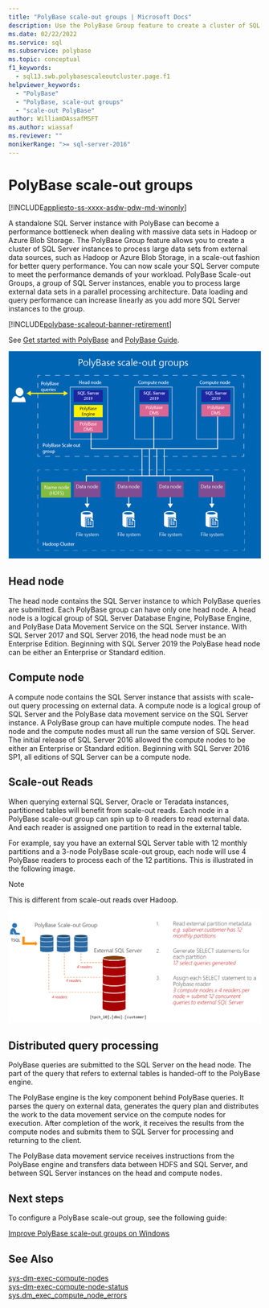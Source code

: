 ```yaml
---
title: "PolyBase scale-out groups | Microsoft Docs"
description: Use the PolyBase Group feature to create a cluster of SQL Server instances. This improves query performance for large data sets from external sources.
ms.date: 02/22/2022
ms.service: sql
ms.subservice: polybase
ms.topic: conceptual
f1_keywords:
  - sql13.swb.polybasescaleoutcluster.page.f1
helpviewer_keywords: 
  - "PolyBase"
  - "PolyBase, scale-out groups"
  - "scale-out PolyBase"
author: WilliamDAssafMSFT
ms.author: wiassaf
ms.reviewer: ""
monikerRange: ">= sql-server-2016"
---
```

# PolyBase scale-out groups

[!INCLUDE[appliesto-ss-xxxx-asdw-pdw-md-winonly](../../includes/appliesto-ss-xxxx-xxxx-xxx-md-winonly.md)]

A standalone SQL Server instance with PolyBase can become a performance bottleneck when dealing with massive data sets in Hadoop or Azure Blob Storage. The PolyBase Group feature allows you to create a cluster of SQL Server instances to process large data sets from external data sources, such as Hadoop or Azure Blob Storage, in a scale-out fashion for better query performance. You can now scale your SQL Server compute to meet the performance demands of your workload. PolyBase Scale-out Groups, a group of SQL Server instances, enable you to process large external data sets in a parallel processing architecture. Data loading and query performance can increase linearly as you add more SQL Server instances to the group. 
  
[!INCLUDE[polybase-scaleout-banner-retirement](../../includes/polybase-scaleout-banner-retirement.md)]

See [Get started with PolyBase](./polybase-guide.md) and [PolyBase Guide](../../relational-databases/polybase/polybase-guide.md).
  
![Diagram showing PolyBase scale-out groups.](../../relational-databases/polybase/media/polybase-scale-out-groups.png "PolyBase scale-out groups")  
  
## Head node  

The head node contains the SQL Server instance to which PolyBase queries are submitted. Each PolyBase group can have only one head node. A head node is a logical group of SQL Server Database Engine, PolyBase Engine, and PolyBase Data Movement Service on the SQL Server instance. With SQL Server 2017 and SQL Server 2016, the head node must be an Enterprise Edition. Beginning with SQL Server 2019 the PolyBase head node can be either an Enterprise or Standard edition.
  
## Compute node

A compute node contains the SQL Server instance that assists with scale-out query processing on external data. A compute node is a logical group of SQL Server and the PolyBase data movement service on the SQL Server instance. A PolyBase group can have multiple compute nodes. The head node and the compute nodes must all run the same version of SQL Server. The initial release of SQL Server 2016 allowed the compute nodes to be either an Enterprise or Standard edition. Beginning with SQL Server 2016 SP1, all editions of SQL Server can be a compute node.

## Scale-out Reads

When querying external SQL Server, Oracle or Teradata instances, partitioned tables will benefit from scale-out reads. Each node in a PolyBase scale-out group can spin up to 8 readers to read external data. And each reader is assigned one partition to read in the external table. 

For example, say you have an external SQL Server table with 12 monthly partitions and a 3-node PolyBase scale-out group, each node will use 4 PolyBase readers to process each of the 12 partitions. This is illustrated in the following image. 

> [!NOTE]
> This is different from scale-out reads over Hadoop. 

![PolyBase scale-out reads](../../relational-databases/polybase/media/polybase-scale-out-groups2.png "PolyBase scale-out groups")
  
## Distributed query processing  

PolyBase queries are submitted to the SQL Server on the head node. The part of the query that refers to external tables is handed-off to the PolyBase engine.
  
The PolyBase engine is the key component  behind PolyBase queries. It parses the query on external data, generates the query plan and distributes the work to the data movement service on the compute nodes for execution. After completion of the work, it receives the results from the compute nodes and submits them to SQL Server for processing and returning to the client.
  
The PolyBase data movement service receives instructions from the PolyBase engine and transfers data between HDFS and SQL Server, and between SQL Server instances on the head and compute nodes.
  
## Next steps

To configure a PolyBase scale-out group, see the following guide:

[Improve PolyBase scale-out groups on Windows](configure-scale-out-groups-windows.md)

## See Also

 [sys-dm-exec-compute-nodes](../../relational-databases/system-dynamic-management-views/sys-dm-exec-compute-nodes-transact-sql.md)   
 [sys-dm-exec-compute-node-status](../../relational-databases/system-dynamic-management-views/sys-dm-exec-compute-node-status-transact-sql.md)   
 [sys.dm_exec_compute_node_errors](../../relational-databases/system-dynamic-management-views/sys-dm-exec-compute-node-errors-transact-sql.md)
